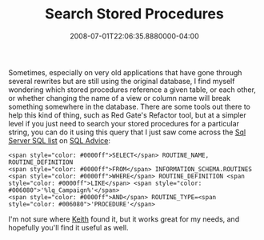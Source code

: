 ﻿---
title: Search Stored Procedures
date: "2008-07-01T22:06:35.8880000-04:00"
description: Sometimes, especially on very old applications that have gone
featuredImage: img/search-stored-procedures-featured.png
---

Sometimes, especially on very old applications that have gone through several rewrites but are still using the original database, I find myself wondering which stored procedures reference a given table, or each other, or whether changing the name of a view or column name will break something somewhere in the database. There are some tools out there to help this kind of thing, such as Red Gate's Refactor tool, but at a simpler level if you just need to search your stored procedures for a particular string, you can do it using this query that I just saw come across the [Sql Server SQL list](http://sqladvice.com/lists/SignUp/list.aspx?l=197&c=32) on [SQL Advice](http://sqladvice.com/):


```
<span style="color: #0000ff">SELECT</span> ROUTINE_NAME, ROUTINE_DEFINITION
<span style="color: #0000ff">FROM</span> INFORMATION_SCHEMA.ROUTINES
<span style="color: #0000ff">WHERE</span> ROUTINE_DEFINITION <span style="color: #0000ff">LIKE</span> <span style="color: #006080">'%lq_Campaign%'</span>
<span style="color: #0000ff">AND</span> ROUTINE_TYPE=<span style="color: #006080">'PROCEDURE'</span>
```


I'm not sure where [Keith](http://sqladvice.com/lists/message.aspx?MessageID=233298) found it, but it works great for my needs, and hopefully you'll find it useful as well.

